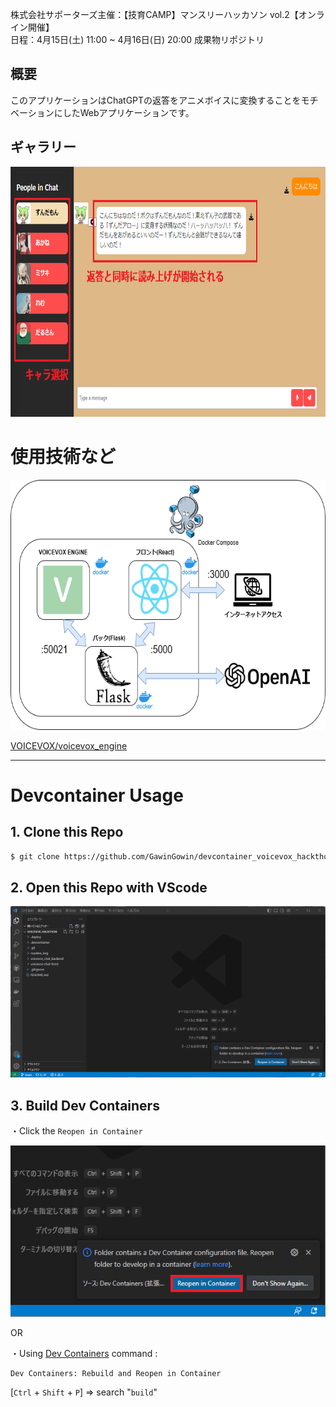 株式会社サポーターズ主催：【技育CAMP】マンスリーハッカソン vol.2【オンライン開催】<br>
日程：4月15日(土) 11:00 ~ 4月16日(日) 20:00
成果物リポジトリ


## 概要
このアプリケーションはChatGPTの返答をアニメボイスに変換することをモチベーションにしたWebアプリケーションです。

## ギャラリー
<p align="center">
<img src=readme_img/talkScreenComment.png height=400/>
</p>


# 使用技術など
<p align="center">
<img src=readme_img/map.png height=400/>
</p>

[VOICEVOX/voicevox_engine](https://github.com/VOICEVOX/voicevox_engine)

<hr>

# Devcontainer Usage

## 1. Clone this Repo
~~~sh
$ git clone https://github.com/GawinGowin/devcontainer_voicevox_hackthon
~~~

## 2. Open this Repo with VScode
![screen](/readme_img/screenshot.png)


## 3. Build Dev Containers
・Click the `Reopen in Container`

![screen](/readme_img/button.png)

OR

・Using [Dev Containers](https://marketplace.visualstudio.com/items?itemName=ms-vscode-remote.remote-containers) command : 
~~~
Dev Containers: Rebuild and Reopen in Container
~~~

[`Ctrl` + `Shift` + `P`] => search "`build`"
